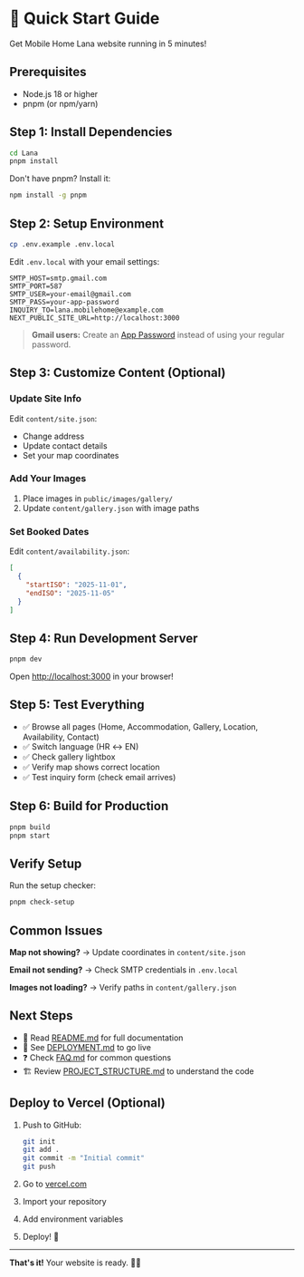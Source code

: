 # 🚀 Quick Start Guide

Get Mobile Home Lana website running in 5 minutes!

## Prerequisites

- Node.js 18 or higher
- pnpm (or npm/yarn)

## Step 1: Install Dependencies

```bash
cd Lana
pnpm install
```

Don't have pnpm? Install it:
```bash
npm install -g pnpm
```

## Step 2: Setup Environment

```bash
cp .env.example .env.local
```

Edit `.env.local` with your email settings:

```env
SMTP_HOST=smtp.gmail.com
SMTP_PORT=587
SMTP_USER=your-email@gmail.com
SMTP_PASS=your-app-password
INQUIRY_TO=lana.mobilehome@example.com
NEXT_PUBLIC_SITE_URL=http://localhost:3000
```

> **Gmail users:** Create an [App Password](https://support.google.com/accounts/answer/185833) instead of using your regular password.

## Step 3: Customize Content (Optional)

### Update Site Info
Edit `content/site.json`:
- Change address
- Update contact details
- Set your map coordinates

### Add Your Images
1. Place images in `public/images/gallery/`
2. Update `content/gallery.json` with image paths

### Set Booked Dates
Edit `content/availability.json`:
```json
[
  {
    "startISO": "2025-11-01",
    "endISO": "2025-11-05"
  }
]
```

## Step 4: Run Development Server

```bash
pnpm dev
```

Open [http://localhost:3000](http://localhost:3000) in your browser!

## Step 5: Test Everything

- ✅ Browse all pages (Home, Accommodation, Gallery, Location, Availability, Contact)
- ✅ Switch language (HR ↔ EN)
- ✅ Check gallery lightbox
- ✅ Verify map shows correct location
- ✅ Test inquiry form (check email arrives)

## Step 6: Build for Production

```bash
pnpm build
pnpm start
```

## Verify Setup

Run the setup checker:
```bash
pnpm check-setup
```

## Common Issues

**Map not showing?**
→ Update coordinates in `content/site.json`

**Email not sending?**
→ Check SMTP credentials in `.env.local`

**Images not loading?**
→ Verify paths in `content/gallery.json`

## Next Steps

- 📖 Read [README.md](README.md) for full documentation
- 🚀 See [DEPLOYMENT.md](DEPLOYMENT.md) to go live
- ❓ Check [FAQ.md](FAQ.md) for common questions
- 🏗️ Review [PROJECT_STRUCTURE.md](PROJECT_STRUCTURE.md) to understand the code

## Deploy to Vercel (Optional)

1. Push to GitHub:
   ```bash
   git init
   git add .
   git commit -m "Initial commit"
   git push
   ```

2. Go to [vercel.com](https://vercel.com)
3. Import your repository
4. Add environment variables
5. Deploy! 🎉

---

**That's it!** Your website is ready. 🏡✨

